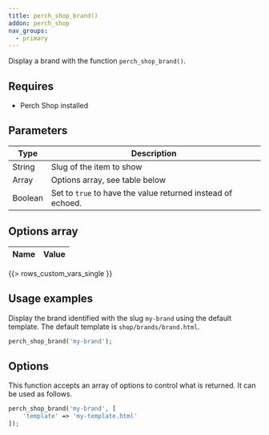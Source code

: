 ```yaml
---
title: perch_shop_brand()
addon: perch_shop
nav_groups:
  - primary
---
```


Display a brand with the function `perch_shop_brand()`.

## Requires

- Perch Shop installed

## Parameters

| Type | Description |
|-|-|
| String | Slug of the item to show |
| Array   | Options array, see table below |
| Boolean | Set to `true` to have the value returned instead of echoed. |


## Options array

|Name|Value|
|-|-|
{{> rows_custom_vars_single }}

## Usage examples

Display the brand identified with the slug `my-brand` using the default template. The default template is `shop/brands/brand.html`.

```php
perch_shop_brand('my-brand');
```

## Options

This function accepts an array of options to control what is returned. It can be used as follows.

```php
perch_shop_brand('my-brand', [
    'template' => 'my-template.html'
]);
```
